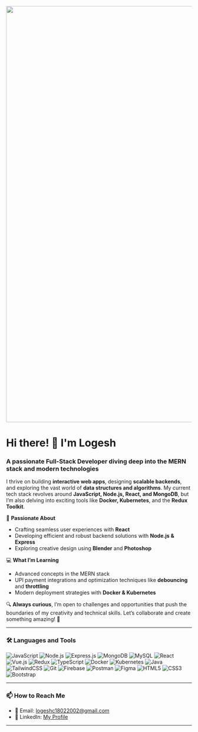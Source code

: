 
<img src="https://lfsolutions.net/wp-content/uploads/2021/12/Full-Stack-Development-Featured-Image-LevelFive-Solutions.gif" width="1128"/>


# Hi there! 👋 I'm Logesh 
### A passionate Full-Stack Developer diving deep into the MERN stack and modern technologies  

I thrive on building **interactive web apps**, designing **scalable backends**, and exploring the vast world of **data structures and algorithms**. My current tech stack revolves around **JavaScript, Node.js, React, and MongoDB**, but I’m also delving into exciting tools like **Docker, Kubernetes**, and the **Redux Toolkit**.  

🌟 **Passionate About**  
- Crafting seamless user experiences with **React**  
- Developing efficient and robust backend solutions with **Node.js & Express**  
- Exploring creative design using **Blender** and **Photoshop**  

💻 **What I’m Learning**  
- Advanced concepts in the MERN stack  
- UPI payment integrations and optimization techniques like **debouncing** and **throttling**  
- Modern deployment strategies with **Docker & Kubernetes**  

🔍 **Always curious**, I’m open to challenges and opportunities that push the boundaries of my creativity and technical skills. Let’s collaborate and create something amazing! 🚀  

---

### 🛠️ Languages and Tools  
<p align="left">
<img src="https://img.shields.io/badge/JavaScript-%23F7DF1E.svg?style=flat&logo=javascript&logoColor=black" alt="JavaScript"/>
<img src="https://img.shields.io/badge/Node.js-%23339933.svg?style=flat&logo=node.js&logoColor=white" alt="Node.js"/>
<img src="https://img.shields.io/badge/Express.js-%23000000.svg?style=flat&logo=express&logoColor=white" alt="Express.js"/>
<img src="https://img.shields.io/badge/MongoDB-%2347A248.svg?style=flat&logo=mongodb&logoColor=white" alt="MongoDB"/>
<img src="https://img.shields.io/badge/MySQL-%234479A1.svg?style=flat&logo=mysql&logoColor=white" alt="MySQL"/>
<img src="https://img.shields.io/badge/React-%2361DAFB.svg?style=flat&logo=react&logoColor=black" alt="React"/>
<img src="https://img.shields.io/badge/Vue.js-%2341B883.svg?style=flat&logo=vue.js&logoColor=white" alt="Vue.js"/>
<img src="https://img.shields.io/badge/Redux-%23764ABC.svg?style=flat&logo=redux&logoColor=white" alt="Redux"/>
<img src="https://img.shields.io/badge/TypeScript-%233178C6.svg?style=flat&logo=typescript&logoColor=white" alt="TypeScript"/>
<img src="https://img.shields.io/badge/Docker-%232496ED.svg?style=flat&logo=docker&logoColor=white" alt="Docker"/>
<img src="https://img.shields.io/badge/Kubernetes-%23326CE5.svg?style=flat&logo=kubernetes&logoColor=white" alt="Kubernetes"/>
<img src="https://img.shields.io/badge/Java-%23007396.svg?style=flat&logo=java&logoColor=white" alt="Java"/>
<img src="https://img.shields.io/badge/TailwindCSS-%2338B2AC.svg?style=flat&logo=tailwind-css&logoColor=white" alt="TailwindCSS"/>
<img src="https://img.shields.io/badge/Git-%23F05032.svg?style=flat&logo=git&logoColor=white" alt="Git"/>
<img src="https://img.shields.io/badge/Firebase-%23FFCA28.svg?style=flat&logo=firebase&logoColor=black" alt="Firebase"/>
<img src="https://img.shields.io/badge/Postman-%23FF6C37.svg?style=flat&logo=postman&logoColor=white" alt="Postman"/>
<img src="https://img.shields.io/badge/Figma-%23F24E1E.svg?style=flat&logo=figma&logoColor=white" alt="Figma"/>
<img src="https://img.shields.io/badge/HTML5-%23E34F26.svg?style=flat&logo=html5&logoColor=white" alt="HTML5"/>
<img src="https://img.shields.io/badge/CSS3-%231572B6.svg?style=flat&logo=css3&logoColor=white" alt="CSS3"/>
<img src="https://img.shields.io/badge/Bootstrap-%23563D7C.svg?style=flat&logo=bootstrap&logoColor=white" alt="Bootstrap"/>

</p>

---

### 📫 How to Reach Me  
- 📧 Email: [logeshc18022002@gmail.com](mailto:logeshc18022002@gmail.com)  
- 💼 LinkedIn: [My Profile](https://www.linkedin.com/in/logesh-c-a7a780262/)  

---


